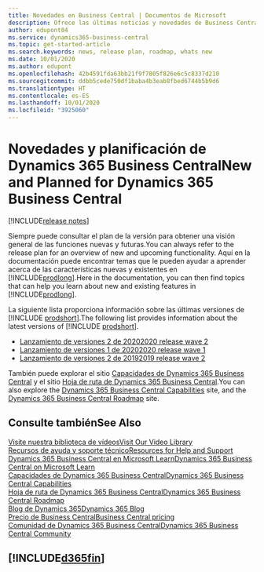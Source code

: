```yaml
---
title: Novedades en Business Central | Documentos de Microsoft
description: Ofrece las últimas noticias y novedades de Business Central.
author: edupont04
ms.service: dynamics365-business-central
ms.topic: get-started-article
ms.search.keywords: news, release plan, roadmap, whats new
ms.date: 10/01/2020
ms.author: edupont
ms.openlocfilehash: 42b4591fda63bb21f9f7805f826e6c5c8337d210
ms.sourcegitcommit: ddbb5cede750df1baba4b3eab8fbed6744b5b9d6
ms.translationtype: HT
ms.contentlocale: es-ES
ms.lasthandoff: 10/01/2020
ms.locfileid: "3925060"
---
```

# <a name="new-and-planned-for-dynamics-365-business-central"></a><span data-ttu-id="dfed8-103">Novedades y planificación de Dynamics 365 Business Central</span><span class="sxs-lookup"><span data-stu-id="dfed8-103">New and Planned for Dynamics 365 Business Central</span></span>

[!INCLUDE[release notes](includes/release-notes.md)]

<span data-ttu-id="dfed8-104">Siempre puede consultar el plan de la versión para obtener una visión general de las funciones nuevas y futuras.</span><span class="sxs-lookup"><span data-stu-id="dfed8-104">You can always refer to the release plan for an overview of new and upcoming functionality.</span></span> <span data-ttu-id="dfed8-105">Aquí en la documentación puede encontrar temas que le pueden ayudar a aprender acerca de las características nuevas y existentes en [!INCLUDE[prodlong](includes/prodlong.md)].</span><span class="sxs-lookup"><span data-stu-id="dfed8-105">Here in the documentation, you can then find topics that can help you learn about new and existing features in [!INCLUDE[prodlong](includes/prodlong.md)].</span></span> 

<span data-ttu-id="dfed8-106">La siguiente lista proporciona información sobre las últimas versiones de [!INCLUDE [prodshort](includes/prodshort.md)].</span><span class="sxs-lookup"><span data-stu-id="dfed8-106">The following list provides information about the latest versions of [!INCLUDE [prodshort](includes/prodshort.md)].</span></span>  

* [<span data-ttu-id="dfed8-107">Lanzamiento de versiones 2 de 2020</span><span class="sxs-lookup"><span data-stu-id="dfed8-107">2020 release wave 2</span></span>](/dynamics365-release-plan/2020wave2/smb/dynamics365-business-central/planned-features)  
* [<span data-ttu-id="dfed8-108">Lanzamiento de versiones 1 de 2020</span><span class="sxs-lookup"><span data-stu-id="dfed8-108">2020 release wave 1</span></span>](/dynamics365-release-plan/2020wave1/dynamics365-business-central/planned-features)  
* [<span data-ttu-id="dfed8-109">Lanzamiento de versiones 2 de 2019</span><span class="sxs-lookup"><span data-stu-id="dfed8-109">2019 release wave 2</span></span>](/dynamics365-release-plan/2019wave2/dynamics365-business-central/planned-features)  

<span data-ttu-id="dfed8-110">También puede explorar el sitio [Capacidades de Dynamics 365 Business Central](https://dynamics.microsoft.com/business-central/capabilities/) y el sitio [Hoja de ruta de Dynamics 365 Business Central](https://dynamics.microsoft.com).</span><span class="sxs-lookup"><span data-stu-id="dfed8-110">You can also explore the [Dynamics 365 Business Central Capabilities](https://dynamics.microsoft.com/business-central/capabilities/) site, and the [Dynamics 365 Business Central Roadmap](https://dynamics.microsoft.com) site.</span></span>  

## <a name="see-also"></a><span data-ttu-id="dfed8-111">Consulte también</span><span class="sxs-lookup"><span data-stu-id="dfed8-111">See Also</span></span>

[<span data-ttu-id="dfed8-112">Visite nuestra biblioteca de vídeos</span><span class="sxs-lookup"><span data-stu-id="dfed8-112">Visit Our Video Library</span></span>](across-videos.md)  
[<span data-ttu-id="dfed8-113">Recursos de ayuda y soporte técnico</span><span class="sxs-lookup"><span data-stu-id="dfed8-113">Resources for Help and Support</span></span>](product-help-and-support.md)  
[<span data-ttu-id="dfed8-114">Dynamics 365 Business Central en Microsoft Learn</span><span class="sxs-lookup"><span data-stu-id="dfed8-114">Dynamics 365 Business Central on Microsoft Learn</span></span>](/learn/browse/?products=dynamics-business-central)  
[<span data-ttu-id="dfed8-115">Capacidades de Dynamics 365 Business Central</span><span class="sxs-lookup"><span data-stu-id="dfed8-115">Dynamics 365 Business Central Capabilities</span></span>](https://dynamics.microsoft.com/business-central/capabilities/)  
[<span data-ttu-id="dfed8-116">Hoja de ruta de Dynamics 365 Business Central</span><span class="sxs-lookup"><span data-stu-id="dfed8-116">Dynamics 365 Business Central Roadmap</span></span>](https://dynamics.microsoft.com/roadmap/business-central/)  
[<span data-ttu-id="dfed8-117">Blog de Dynamics 365</span><span class="sxs-lookup"><span data-stu-id="dfed8-117">Dynamics 365 Blog</span></span>](https://cloudblogs.microsoft.com/dynamics365/it/product/business-central/)  
[<span data-ttu-id="dfed8-118">Precio de Business Central</span><span class="sxs-lookup"><span data-stu-id="dfed8-118">Business Central pricing</span></span>](https://dynamics.microsoft.com/business-central/overview/#pricing)  
[<span data-ttu-id="dfed8-119">Comunidad de Dynamics 365 Business Central</span><span class="sxs-lookup"><span data-stu-id="dfed8-119">Dynamics 365 Business Central Community</span></span>](https://community.dynamics.com/business/)

## [!INCLUDE[d365fin](includes/free_trial_md.md)]
